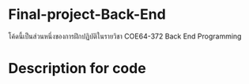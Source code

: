 # Final-project-Back-End
โค้ดนี้เป็นส่วนหนึ่งของการฝึกปฏิบัติในรายวิชา COE64-372 Back End Programming

# Description for code


